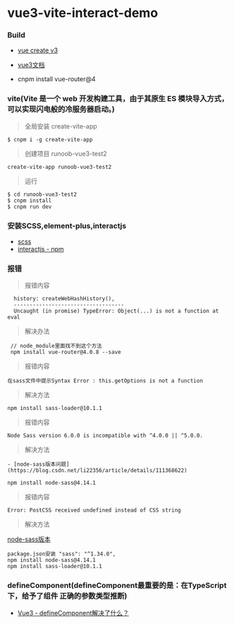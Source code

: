 # vue3-vite-interact-demo


### Build
- [vue create v3](https://blog.csdn.net/u010411264/article/details/108431034)

- [vue3文档](https://www.runoob.com/vue3/vue3-install.html)

- cnpm install vue-router@4

### vite(Vite 是一个 web 开发构建工具，由于其原生 ES 模块导入方式，可以实现闪电般的冷服务器启动。)

> 全局安装 create-vite-app
```
$ cnpm i -g create-vite-app
```

> 创建项目 runoob-vue3-test2

```
create-vite-app runoob-vue3-test2
```

> 运行

```
$ cd runoob-vue3-test2
$ cnpm install
$ cnpm run dev
```

### 安装SCSS,element-plus,interactjs

- [scss](https://blog.csdn.net/jiangwei1994/article/details/81940324)
- [interactjs - npm](https://www.npmjs.com/package/interactjs)

### 报错

> 报错内容
```
  history: createWebHashHistory(),
  -----------------------------------
  Uncaught (in promise) TypeError: Object(...) is not a function at eval
```
> 解决办法
```
 // node_module里面找不到这个方法
 npm install vue-router@4.0.8 --save
```
> 报错内容
```
在sass文件中提示Syntax Error : this.getOptions is not a function

```
> 解决方法
```
npm install sass-loader@10.1.1
```
> 报错内容

```
Node Sass version 6.0.0 is incompatible with ^4.0.0 || ^5.0.0.
```
> 解决方法

```
- [node-sass版本问题](https://blog.csdn.net/li22356/article/details/111368622)

npm install node-sass@4.14.1

```

> 报错内容

```
Error: PostCSS received undefined instead of CSS string
```

>解决方法

[node-sass版本](https://blog.csdn.net/qq_32370913/article/details/111134060)

```
package.json安装 "sass": "^1.34.0",
npm install node-sass@4.14.1
npm install sass-loader@10.1.1

```
### defineComponent(defineComponent最重要的是：在TypeScript下，给予了组件 正确的参数类型推断)

- [Vue3 - defineComponent解决了什么？](https://blog.csdn.net/qq_36157085/article/details/109498473)
